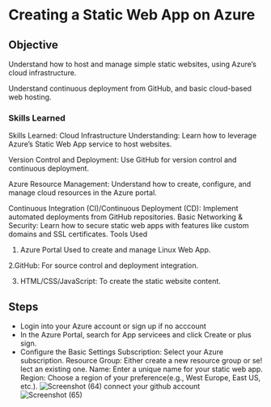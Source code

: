 # Creating a Static Web App on Azure
## Objective
Understand how to host and manage simple static websites, using Azure’s cloud infrastructure.

Understand continuous deployment from GitHub, and basic cloud-based web hosting.

### Skills Learned


Skills Learned:
Cloud Infrastructure Understanding: Learn how to leverage Azure’s Static Web App service to host websites.

Version Control and Deployment: Use GitHub for version control and continuous deployment.

Azure Resource Management: Understand how to create, configure, and manage cloud resources in the Azure portal.

Continuous Integration (CI)/Continuous Deployment (CD): Implement automated deployments from GitHub repositories.
Basic Networking & Security: Learn how to secure static web apps with features like custom domains and SSL certificates.
Tools Used
1. Azure Portal
Used to create and manage Linux Web App.

2.GitHub: 
For source control and deployment integration.
  
3. HTML/CSS/JavaScript: To create the static website content.



## Steps
- Login into your Azure account or sign up if no acccount
- In the Azure Portal, search for App servicees and click Create or plus sign.
- Configure the Basic Settings
Subscription: Select your Azure subscription.
Resource Group: Either create a new resource group or se!
lect an existing one.
Name: Enter a unique name for your static web app.
Region: Choose a region of your preference(e.g., West Europe, East US, etc.).
![Screenshot (64)](https://github.com/user-attachments/assets/c1d2b1ca-6a07-47d6-a913-93b60bbfdc0b)
connect your github account
![Screenshot (65)](https://github.com/user-attachments/assets/2b265628-d930-4a9a-a2f1-c471fd7a583d)




